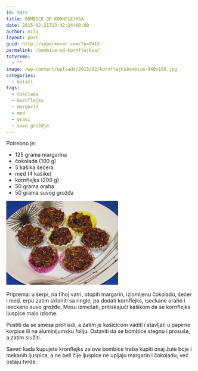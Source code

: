 ```yaml
---
id: 9415
title: BOMBICE OD KORNFLEJKSA
date: 2015-02-21T13:42:24+00:00
author: mila
layout: post
guid: http://superkuvar.com/?p=9415
permalink: /bombice-od-kornflejksa/
totvreme:
  - ""
image: /wp-content/uploads/2015/02/kornflejksbombice-940x198.jpg
categories:
  - kolači
tags:
  - čokolada
  - kornflejks
  - margarin
  - med
  - orasi
  - suvo groždje
---
```

Potrebno je:

  * 125 grama margarina
  * čokolada (100 g)
  * 5 kašika šećera
  * med (4 kašike)
  * kornflejks (200 g)
  * 50 grama oraha
  * 50 grama suvog grožđa

[<img class="alignnone size-medium wp-image-9416" src="/wp-content/uploads/2015/02/kornflejksbombice-300x225.jpg" alt="kornflejksbombice" width="300" height="225" />](/wp-content/uploads/2015/02/kornflejksbombice.jpg)

Priprema: u šerpi, na tihoj vatri, otopiti margarin, izlomljenu čokoladu, šećer i med.  erpu zatim skloniti sa ringle, pa dodati kornflejks, iseckane orahe i iseckano suvo grožđe. Masu izmešati, pritiskajući kašikom da se kornflejks ljuspice malo izlome.

Pustiti da se smesa prohladi, a zatim je kašičicom vaditi i stavljati u papirne korpice ili na aluminijumsku foliju. Ostaviti da se bombice stegnu i prosuše, a zatim služiti.

Savet: kada kupujete kronflejks za ove bombice treba kupiti onaj žute boje i mekanih ljuspica, a ne beli čije ljuspice ne upijaju margarin i čokoladu, već ostaju tvrde.